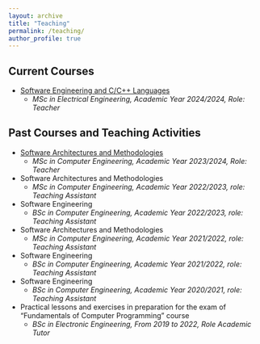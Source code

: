 ```yaml
---
layout: archive
title: "Teaching"
permalink: /teaching/
author_profile: true
---
```


## Current Courses

- [Software Engineering and C/C++ Languages](https://e-l.unifi.it/course/view.php?id=44287)
    - _MSc in Electrical Engineering, Academic Year 2024/2024, Role: Teacher_

## Past Courses and Teaching Activities
- [Software Architectures and Methodologies](https://e-l.unifi.it/course/view.php?id=41373)
    - _MSc in Computer Engineering, Academic Year 2023/2024, Role: Teacher_
- Software Architectures and Methodologies 
    - _MSc in Computer Engineering, Academic Year 2022/2023, role: Teaching Assistant_
- Software Engineering
    - _BSc in Computer Engineering, Academic Year 2022/2023, role: Teaching Assistant_
- Software Architectures and Methodologies 
    - _MSc in Computer Engineering, Academic Year 2021/2022, role: Teaching Assistant_
- Software Engineering
    - _BSc in Computer Engineering, Academic Year 2021/2022, role: Teaching Assistant_
- Software Engineering
    - _BSc in Computer Engineering, Academic Year 2020/2021, role: Teaching Assistant_
- Practical lessons and exercises in preparation for the exam of “Fundamentals of Computer Programming” course
    - _BSc in Electronic Engineering, From 2019 to 2022, Role Academic Tutor_